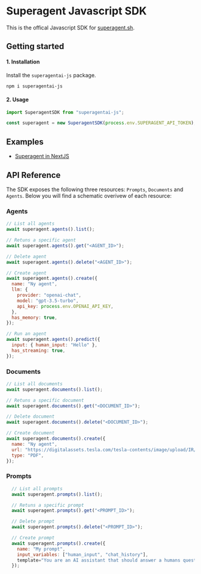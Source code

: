 # Superagent Javascript SDK

This is the offical Javascript SDK for [superagent.sh](https://superagent.sh).

## Getting started

#### 1. Installation

Install the `superagentai-js` package.

```bash
npm i superagentai-js
```

#### 2. Usage

```javascript
import SuperagentSDK from "superagentai-js";

const superagent = new SuperagentSDK(process.env.SUPERAGENT_API_TOKEN);
```

## Examples

- [Superagent in NextJS](https://github.com/homanp/nextjs-superagent)

## API Reference

The SDK exposes the following three resources: `Prompts`, `Documents` and `Agents`. Below you will find a schematic overivew of each resource:

### Agents

```javascript
// List all agents
await superagent.agents().list();

// Retuns a specific agent
await superagent.agents().get("<AGENT_ID>");

// Delete agent
await superagent.agents().delete("<AGENT_ID>");

// Create agent
await superagent.agents().create({
  name: "Ny agent",
  llm: {
    provider: "openai-chat",
    model: "gpt-3.5-turbo",
    api_key: process.env.OPENAI_API_KEY,
  },
  has_memory: true,
});

// Run an agent
await superagent.agents().predict({
  input: { human_input: "Hello" },
  has_streaming: true,
});
```

### Documents

```javascript
// List all documents
await superagent.documents().list();

// Retuns a specific document
await superagent.documents().get("<DOCUMENT_ID>");

// Delete document
await superagent.documents().delete("<DOCUMENT_ID>");

// Create document
await superagent.documents().create({
  name: "Ny agent",
  url: "https://digitalassets.tesla.com/tesla-contents/image/upload/IR/TSLA-Q1-2023-Update",
  type: "PDF",
});
```

### Prompts

```javascript
  // List all prompts
  await superagent.prompts().list();

  // Retuns a specific prompt
  await superagent.prompts().get("<PROMPT_ID>");

  // Delete prompt
  await superagent.prompts().delete("<PROMPT_ID>");

  // Create prompt
  await superagent.prompts().create({
    name: "My prompt",
    input_variables: ["human_input", "chat_history"],
    template="You are an AI assistant that should answer a humans question. \n {chat_history} \n\n Human input: {human_input} \n Answer:"
  });
```
